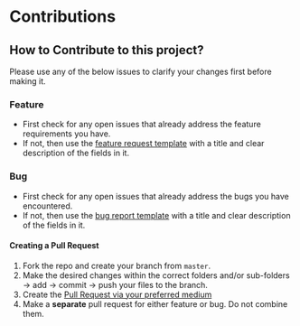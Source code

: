 # Contributions

## How to Contribute to this project?

Please use any of the below issues to clarify your changes first before making it.

### Feature

- First check for any open issues that already address the feature requirements you have.
- If not, then use the [feature request template](.github/ISSUE_TEMPLATE/feature_request.md) with a title and clear description of the fields in it.

### Bug

- First check for any open issues that already address the bugs you have encountered.
- If not, then use the [bug report template](.github/ISSUE_TEMPLATE/bug_report.md) with a title and clear description of the fields in it.

#### Creating a Pull Request

1. Fork the repo and create your branch from `master`.
1. Make the desired changes within the correct folders and/or sub-folders → add → commit → push your files to the branch.
1. Create the [Pull Request via your preferred medium](https://docs.github.com/en/pull-requests/collaborating-with-pull-requests/proposing-changes-to-your-work-with-pull-requests/creating-a-pull-request)
1. Make a **separate** pull request for either feature or bug. Do not combine them.
